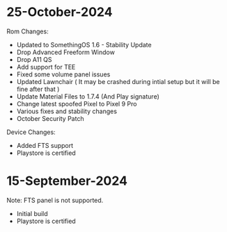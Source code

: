 # 25-October-2024

Rom Changes:
- Updated to SomethingOS 1.6 - Stability Update
- Drop Advanced Freeform Window
- Drop A11 QS
- Add support for TEE
- Fixed some volume panel issues
- Updated Lawnchair ( It may be crashed during intial setup but it will be fine after that )
- Update Material Files to 1.7.4 (And Play signature)
- Change latest spoofed Pixel to Pixel 9 Pro
- Various fixes and stability changes
- October Security Patch

Device Changes: 
- Added FTS support 
- Playstore is certified

# 15-September-2024
Note: FTS panel is not supported.

* Initial build
* Playstore is certified
